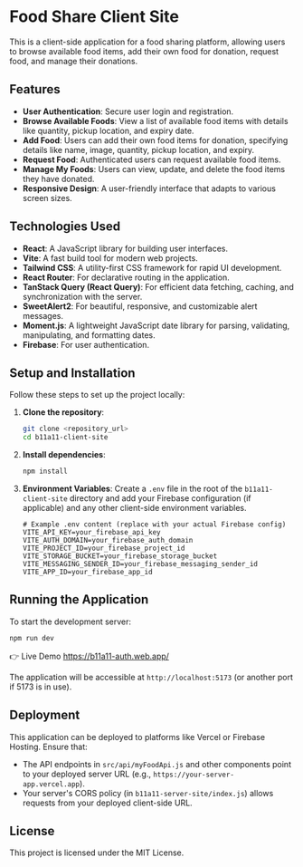 # Food Share Client Site

This is a client-side application for a food sharing platform, allowing users to browse available food items, add their own food for donation, request food, and manage their donations.

## Features

*   **User Authentication**: Secure user login and registration.
*   **Browse Available Foods**: View a list of available food items with details like quantity, pickup location, and expiry date.
*   **Add Food**: Users can add their own food items for donation, specifying details like name, image, quantity, pickup location, and expiry.
*   **Request Food**: Authenticated users can request available food items.
*   **Manage My Foods**: Users can view, update, and delete the food items they have donated.
*   **Responsive Design**: A user-friendly interface that adapts to various screen sizes.

## Technologies Used

*   **React**: A JavaScript library for building user interfaces.
*   **Vite**: A fast build tool for modern web projects.
*   **Tailwind CSS**: A utility-first CSS framework for rapid UI development.
*   **React Router**: For declarative routing in the application.
*   **TanStack Query (React Query)**: For efficient data fetching, caching, and synchronization with the server.
*   **SweetAlert2**: For beautiful, responsive, and customizable alert messages.
*   **Moment.js**: A lightweight JavaScript date library for parsing, validating, manipulating, and formatting dates.
*   **Firebase**: For user authentication.

## Setup and Installation

Follow these steps to set up the project locally:

1.  **Clone the repository**:
    ```bash
    git clone <repository_url>
    cd b11a11-client-site
    ```

2.  **Install dependencies**:
    ```bash
    npm install
    ```

3.  **Environment Variables**:
    Create a `.env` file in the root of the `b11a11-client-site` directory and add your Firebase configuration (if applicable) and any other client-side environment variables.

    ```
    # Example .env content (replace with your actual Firebase config)
    VITE_API_KEY=your_firebase_api_key
    VITE_AUTH_DOMAIN=your_firebase_auth_domain
    VITE_PROJECT_ID=your_firebase_project_id
    VITE_STORAGE_BUCKET=your_firebase_storage_bucket
    VITE_MESSAGING_SENDER_ID=your_firebase_messaging_sender_id
    VITE_APP_ID=your_firebase_app_id
    ```

## Running the Application

To start the development server:

```bash
npm run dev
```

👉 Live Demo https://b11a11-auth.web.app/

The application will be accessible at `http://localhost:5173` (or another port if 5173 is in use).

## Deployment

This application can be deployed to platforms like Vercel or Firebase Hosting. Ensure that:
*   The API endpoints in `src/api/myFoodApi.js` and other components point to your deployed server URL (e.g., `https://your-server-app.vercel.app`).
*   Your server's CORS policy (in `b11a11-server-site/index.js`) allows requests from your deployed client-side URL.

## License

This project is licensed under the MIT License.

